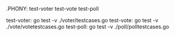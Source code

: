 .PHONY: test-voter test-vote test-poll

test-voter:
	go test -v ./voter/testcases.go
test-vote:
    go test -v ./vote/votetestcases.go
test-poll:
	go test -v ./poll/polltestcases.go